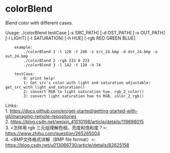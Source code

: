 # colorBlend  
Blend color with different cases.  
  
Usage: ./colorBlend testCase [-s SRC_PATH] [-d DST_PATH] [-o OUT_PATH] [-l LIGHT] [-t SATURATION] [-h HUE] [-rgb RED GREEN BLUE]
  
        example:  
            ./colorBlend 1 -l 120 -t 240 -s src_24.bmp -d dst_24.bmp -o out_24.bmp  
            ./colorBlend 2 -rgb 233 0 233  
            ./colorBlend 3 -l 142 -t 120 -h 74  
  
        testCase:  
            0: print help!  
            1: Get src's color with light and saturation adjustable: get_src_with_light_and_saturation()              
            2: convert RGB to light saturation hue. rgb_2_color()  
            3: convert light saturation hue to RGB. color_2_rgb()  
  
Links:  
    1. https://docs.github.com/en/get-started/getting-started-with-git/managing-remote-repositories  
    2. https://blog.csdn.net/weixin_41010198/article/details/119698015  
    3. <怎样用 rgb 三元组理解色相、亮度和饱和度？>: https://www.zhihu.com/question/265265004  
    4. <BMP文件格式详解（BMP file format）>:  https://blog.csdn.net/u013066730/article/details/82625158  
  
